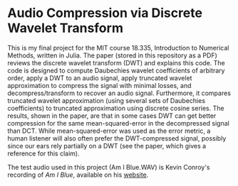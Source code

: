 # Audio Compression via Discrete Wavelet Transform

This is my final project for the MIT course 18.335, Introduction to Numerical Methods, written in Julia.
The paper (stored in this repository as a PDF) reviews the discrete wavelet transform (DWT) and explains this code.
The code is designed to compute Daubechies wavelet coefficients of arbitrary order, apply a DWT to an audio signal, apply truncated wavelet approximation to compress the signal with minimal losses, and decompress/transform to recover an audio signal.
Furthermore, it compares truncated wavelet approximation (using several sets of Daubechies coefficients) to truncated approximation using discrete cosine series.
The results, shown in the paper, are that in some cases DWT can get better compression for the same mean-squared-error in the decompressed signal than DCT.
While mean-squared-error was used as the error metric, a human listener will also often prefer the DWT-compressed signal, possibly since our ears rely partially on a DWT (see the paper, which gives a reference for this claim).

The test audio used in this project (Am I Blue.WAV) is Kevin Conroy's recording of *Am I Blue*, available on his [website](http://www.realkevinconroy.com/).
